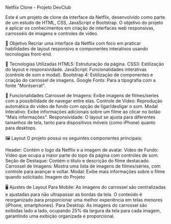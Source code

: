 Netflix Clone - Projeto DevClub

Este é um projeto de clone da interface da Netflix, desenvolvido como parte de um estudo de HTML, CSS, JavaScript e Bootstrap. 
O objetivo do projeto é aplicar os conhecimentos em criação de interfaces web responsivas, carrosséis de imagens e controles de vídeo.

🎯 Objetivo
Recriar uma interface da Netflix com foco em praticar habilidades de layout responsivo e componentes interativos usando tecnologias front-end.

🚀 Tecnologias Utilizadas
HTML5: Estruturação da página.
CSS3: Estilização do layout e responsividade.
JavaScript: Funcionalidades interativas (controle de som e modal).
Bootstrap 4: Estilização de componentes e criação do carrossel de imagens.
Google Fonts: Para a tipografia com a fonte "Montserrat".

📱 Funcionalidades
Carrossel de Imagens: Exibe imagens de filmes/series com a possibilidade de navegar entre elas.
Controle de Vídeo: Reprodução automática do vídeo de fundo com opção de ligar/desligar o som.
Modal Interativo: Exibe informações adicionais sobre um filme ao clicar no botão "Mais informações".
Responsividade: O layout se ajusta para diferentes tamanhos de tela, tanto para dispositivos móveis (como iPhone) quanto para desktops.

🖼️ Layout
O projeto possui os seguintes componentes principais:

Header: Contém o logo da Netflix e a imagem de avatar.
Video de Fundo: Vídeo que ocupa a maior parte do topo da página com controles de som.
Seção de Destaque: Contém o título e descrição do filme destacado.
Carrossel de Imagens: Mostra uma lista de imagens de filmes/séries, com controle para avançar e voltar.
Modal: Exibe mais informações sobre o filme quando solicitado.
Imagem do Projeto

🖥️ Ajustes de Layout
Para Mobile:
As imagens do carrossel são centralizadas e ajustadas para não ultrapassar as bordas da tela.
O conteúdo é reorganizado para proporcionar uma melhor experiência em telas menores (iPhone, smartphones).
Para Desktop:
As imagens do carrossel são exibidas lado a lado, ocupando 25% da largura da tela para cada imagem, garantindo uma exibição organizada e proporcional.
